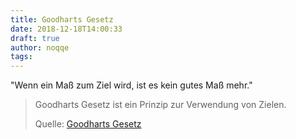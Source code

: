 ```yaml
---
title: Goodharts Gesetz
date: 2018-12-18T14:00:33
draft: true
author: noqqe
tags:
---
```


"Wenn ein Maß zum Ziel wird, ist es kein gutes Maß mehr."

> Goodharts Gesetz ist ein Prinzip zur Verwendung von Zielen.
>
> Quelle: [Goodharts Gesetz](https://de.wikipedia.org/wiki/Goodharts_Gesetz)